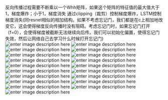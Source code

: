 反向传播过程需要不断乘以一个Whh矩阵，如果这个矩阵的特征值的最大值大于1，梯度爆炸；小于1，梯度消失
通过clipping（裁剪）控制梯度爆炸，LSTM控制梯度消失(同resnet相似的相加结构。如果不考虑忘记门，我们都是在c上相加地改变它，这会使得梯度反向传播时没有阻碍。考虑忘记门时，如果忘记门打开（f=0），会使得梯度被截断无法继续向后传。我们可以初始化偏置，使得忘记门失效，然后让网络自己去学习什么时候打开忘记门)
![enter image description here](https://lh3.googleusercontent.com/BzuX5guRDIw2ldv89fZtawUDTCQgnvjiwUBCRSimEhTMG4_MFUBGGBctAxX_DtGb000C5mmkLOxW)
![enter image description here](https://lh3.googleusercontent.com/1TAgHoVeH8r-E1nFJHeq3SzawPdf_iHLDqprbUqc9Dyxp3Y4XdSdC8eePXho-aBqGX5GBrOlp5EZ)
![enter image description here](https://lh3.googleusercontent.com/AvUhDzou9RYMgAtVHhXrO9iGuU47XmuFoRXPADIsCeoeVwsAPR4YvVrx5YWieEKJWa0k8Vtew3G4)
![enter image description here](https://lh3.googleusercontent.com/XLpq9Q2cdUV_Bcu6418UawSFm3t9s4Vsxe1fFy126clTYAT_V-CN1lElvg7Xkj5qLpvApfbLh5c0)
![enter image description here](https://lh3.googleusercontent.com/hcuUAyvzIPMgJoS366W3evHwellUZpGmdzzX6mAOr3_wCTSVVLvb4cdmQMtArJZcSMuf296aL3Mt)
![enter image description here](https://lh3.googleusercontent.com/UCK5bqmjKoInxc99Fsj_n9BPRiV-F6QNznZCl23E-l23AROV7EGgrjE1cizMdCtzCZwdsi4zP9cU)
![enter image description here](https://lh3.googleusercontent.com/O4LTwC97py3np5eyGzunCpWK6elphwmRG_-JLdXat6UwG-1fz2zLp7BAjm4XII-Uu5fxL3zUBQRV)
![enter image description here](https://lh3.googleusercontent.com/YfQuH_7THbrAGTDND80v5hrLKHjDLfuOX7AdyKC_SMdPUu7z2IqDzScoKCbiedySz6chYLlMuMno)
![enter image description here](https://lh3.googleusercontent.com/GKCTohJgBYEA8lK4X5w68D2OAcuSK-QD7AynDv_bA-V7gviqos5qEnrNieouM7uv5zAi8urWFtDm)
![enter image description here](https://lh3.googleusercontent.com/1ccSxh0ITzowLmpCoAQCF_jl3nMXrLxPL6BiqY_nCcM-QPNuJkjxAyxrG06vkeupLI-4aOlK4COl)
![enter image description here](https://lh3.googleusercontent.com/RdCYOol7wJrj-fMRBZaXAX8-d9cmYdlQoICgh7eJVBA1DM52EqDYx--jWVGYB50cAJhsnZMXowvL)
![enter image description here](https://lh3.googleusercontent.com/OAPc9mOAgixC6CyUpG4CI2yl71jhqyWel0uzqzsfrbJl_O-sOjYxg7bokIbaOwCx2sazUCyD4l9V)
![enter image description here](https://lh3.googleusercontent.com/m5QHgbgC-MjEYZjVvShoUtKeN21Hl2AMe81gx6zIITSq6DWbMFNRnLH4I2KMf6RCEYvOipJvMn2U)
![enter image description here](https://lh3.googleusercontent.com/U_gaWS4YyWFGpy4MgoQop4ZhGrBOEZxCv8fQA3O3GPW4HPxuhkJcW3qff4rejYuXkDyHc6DB4C7N)
![enter image description here](https://lh3.googleusercontent.com/-EFvApeJV4HTzUo4z_8ixqeNaehcVjYAkNxe7yv5wZk-PZc_dG0cmcLAEml6jidjclWQ4moPxHKG)
![enter image description here](https://lh3.googleusercontent.com/rsj_pjpg_M9g586wKacxvpU9C2WdNxACSBRx0W_qCRkFftUDaelm7_TydiIn3HiK9xufnGe4DDZV)
![enter image description here](https://lh3.googleusercontent.com/VzaYhm59B7EKQ2wrD4yEwS03GdI7DwbLis_Iu3zkc6PvFJLrw5r85uOQFpBQG-v1pGPBRnuTPMmO)
![enter image description here](https://lh3.googleusercontent.com/7NsjJ2DUMxZz0GzNdb4-inldZYegDiYNpRLg6yb7bbO4hhC7BijA0_EIzuvP5uny7nVMwqWiHRsv)
![enter image description here](https://lh3.googleusercontent.com/XIWCM4-pOLkZCCFRVxorojuYVmcWfaFj2zq6jTMBADhP2v-vqrGYbSRITRXfSFKFQPv69zWJ9q-X)
<!--stackedit_data:
eyJoaXN0b3J5IjpbLTE1NzE0MTk5OTAsNjQ0Mzc0NTM1LC0xMj
E4MDgzNDc0LDIwODcyNTg5LDI1OTcyOTI2MF19
-->